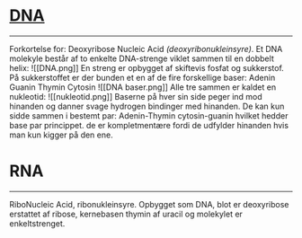 # [DNA](https://biologiiudvikling.ibog.nucleus.dk/?id=154)
---
Forkortelse for: Deoxyribose Nucleic Acid *(deoxyribonukleinsyre)*. Et DNA molekyle består af to enkelte DNA-strenge viklet sammen til en dobbelt helix:
![[DNA.png]]
En streng er opbygget af skiftevis fosfat og sukkerstof. På sukkerstoffet er der bunden et en af de fire forskellige baser:
Adenin
Guanin
Thymin
Cytosin
![[DNA baser.png]]
Alle tre sammen er kaldet en nukleotid:
![[nukleotid.png]]
Baserne på hver sin side peger ind mod hinanden og danner svage hydrogen bindinger med hinanden. De kan kun sidde sammen i bestemt par:
Adenin-Thymin
cytosin-guanin
hvilket hedder base par princippet. de er kompletmentære fordi de udfylder hinanden hvis man kun kigger på den ene.
# RNA
---
RiboNucleic Acid, ribonukleinsyre. Opbygget som DNA, blot er deoxyribose erstattet af ribose, kernebasen thymin af uracil og molekylet er enkeltstrenget.